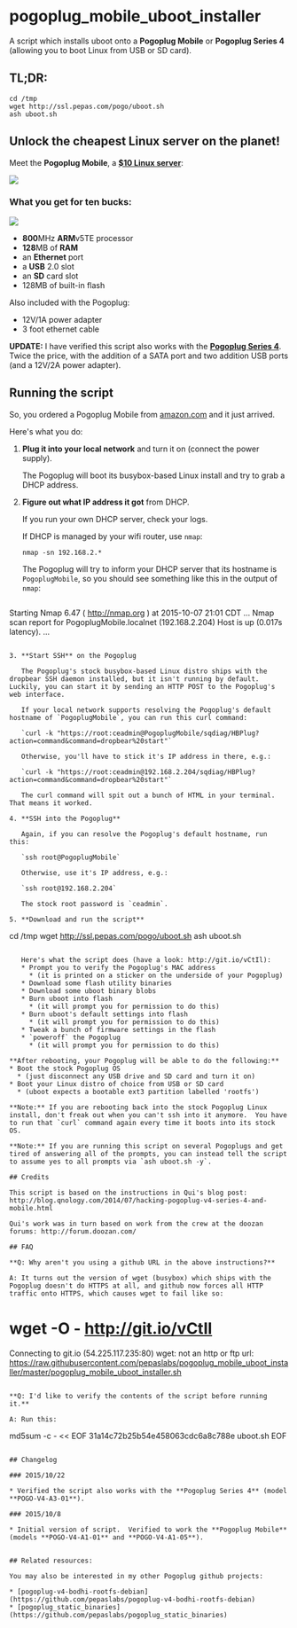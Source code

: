 # pogoplug_mobile_uboot_installer
A script which installs uboot onto a **Pogoplug Mobile** or **Pogoplug Series 4** (allowing you to boot Linux from USB or SD card).

## TL;DR:

```
cd /tmp
wget http://ssl.pepas.com/pogo/uboot.sh
ash uboot.sh
```

## Unlock the cheapest Linux server on the planet!

Meet the **Pogoplug Mobile**, a **[$10 Linux server](http://www.amazon.com/Pogoplug-Backup-Sharing-Discontinued-Manufacturer/dp/B005GM1Q1O)**:

![](https://raw.githubusercontent.com/pepaslabs/pogoplug_mobile_uboot_installer/master/.github_media/Pogoplug.jpg)

### What you get for ten bucks:

![](https://raw.githubusercontent.com/pepaslabs/pogoplug_mobile_uboot_installer/master/.github_media/Pogoplug_Mobile_Rear.jpg)

* **800**MHz **ARM**v5TE processor
* **128**MB of **RAM**
* an **Ethernet** port
* a **USB** 2.0 slot
* an **SD** card slot
* 128MB of built-in flash

Also included with the Pogoplug:
* 12V/1A power adapter
* 3 foot ethernet cable

**UPDATE:** I have verified this script also works with the **[Pogoplug Series 4](http://www.amazon.com/Pogoplug-Series-4-Backup-Device/dp/B006I5MKZY)**.  Twice the price, with the addition of a SATA port and two addition USB ports (and a 12V/2A power adapter).

## Running the script

So, you ordered a Pogoplug Mobile from [amazon.com](http://www.amazon.com/Pogoplug-Backup-Sharing-Discontinued-Manufacturer/dp/B005GM1Q1O) and it just arrived.

Here's what you do:

1. **Plug it into your local network** and turn it on (connect the power supply).

   The Pogoplug will boot its busybox-based Linux install and try to grab a DHCP address.

2. **Figure out what IP address it got** from DHCP.

   If you run your own DHCP server, check your logs.
   
   If DHCP is managed by your wifi router, use `nmap`:
   
   `nmap -sn 192.168.2.*`
   
   The Pogoplug will try to inform your DHCP server that its hostname is `PogoplugMobile`, so you should see something like this in the output of `nmap`:
   
   ```
Starting Nmap 6.47 ( http://nmap.org ) at 2015-10-07 21:01 CDT
...
Nmap scan report for PogoplugMobile.localnet (192.168.2.204)
Host is up (0.017s latency).
...
```

3. **Start SSH** on the Pogoplug

   The Pogoplug's stock busybox-based Linux distro ships with the dropbear SSH daemon installed, but it isn't running by default.  Luckily, you can start it by sending an HTTP POST to the Pogoplug's web interface.
   
   If your local network supports resolving the Pogoplug's default hostname of `PogoplugMobile`, you can run this curl command:
   
   `curl -k "https://root:ceadmin@PogoplugMobile/sqdiag/HBPlug?action=command&command=dropbear%20start"`
   
   Otherwise, you'll have to stick it's IP address in there, e.g.:
   
   `curl -k "https://root:ceadmin@192.168.2.204/sqdiag/HBPlug?action=command&command=dropbear%20start"`
   
   The curl command will spit out a bunch of HTML in your terminal.  That means it worked.
   
4. **SSH into the Pogoplug**

   Again, if you can resolve the Pogoplug's default hostname, run this:
   
   `ssh root@PogoplugMobile`
   
   Otherwise, use it's IP address, e.g.:

   `ssh root@192.168.2.204`
   
   The stock root password is `ceadmin`.
   
5. **Download and run the script**

   ```
cd /tmp
wget http://ssl.pepas.com/pogo/uboot.sh
ash uboot.sh
```

   Here's what the script does (have a look: http://git.io/vCtIl):
   * Prompt you to verify the Pogoplug's MAC address
     * (it is printed on a sticker on the underside of your Pogoplug)
   * Download some flash utility binaries
   * Download some uboot binary blobs
   * Burn uboot into flash
     * (it will prompt you for permission to do this)
   * Burn uboot's default settings into flash
     * (it will prompt you for permission to do this)
   * Tweak a bunch of firmware settings in the flash
   * `poweroff` the Pogoplug
     * (it will prompt you for permission to do this)

**After rebooting, your Pogoplug will be able to do the following:**
* Boot the stock Pogoplug OS
  * (just disconnect any USB drive and SD card and turn it on)
* Boot your Linux distro of choice from USB or SD card
  * (uboot expects a bootable ext3 partition labelled 'rootfs')

**Note:** If you are rebooting back into the stock Pogoplug Linux install, don't freak out when you can't ssh into it anymore.  You have to run that `curl` command again every time it boots into its stock OS.

**Note:** If you are running this script on several Pogoplugs and get tired of answering all of the prompts, you can instead tell the script to assume yes to all prompts via `ash uboot.sh -y`.

## Credits

This script is based on the instructions in Qui's blog post: http://blog.qnology.com/2014/07/hacking-pogoplug-v4-series-4-and-mobile.html

Qui's work was in turn based on work from the crew at the doozan forums: http://forum.doozan.com/

## FAQ

**Q: Why aren't you using a github URL in the above instructions?**

A: It turns out the version of wget (busybox) which ships with the Pogoplug doesn't do HTTPS at all, and github now forces all HTTP traffic onto HTTPS, which causes wget to fail like so:

```
# wget -O - http://git.io/vCtIl
Connecting to git.io (54.225.117.235:80)
wget: not an http or ftp url: https://raw.githubusercontent.com/pepaslabs/pogoplug_mobile_uboot_installer/master/pogoplug_mobile_uboot_installer.sh
```

**Q: I'd like to verify the contents of the script before running it.**

A: Run this:

```
md5sum -c - << EOF
31a14c72b25b54e458063cdc6a8c788e  uboot.sh
EOF
```

## Changelog

### 2015/10/22

* Verified the script also works with the **Pogoplug Series 4** (model **POGO-V4-A3-01**).

### 2015/10/8

* Initial version of script.  Verified to work the **Pogoplug Mobile** (models **POGO-V4-A1-01** and **POGO-V4-A1-05**).


## Related resources:

You may also be interested in my other Pogoplug github projects:

* [pogoplug-v4-bodhi-rootfs-debian](https://github.com/pepaslabs/pogoplug-v4-bodhi-rootfs-debian)
* [pogoplug_static_binaries](https://github.com/pepaslabs/pogoplug_static_binaries)

